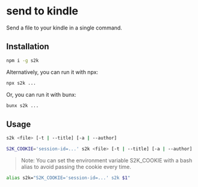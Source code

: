 # send to kindle

Send a file to your kindle in a single command.

## Installation

```sh
npm i -g s2k
```

Alternatively, you can run it with npx:

```sh
npx s2k ...
```

Or, you can run it with bunx:

```sh
bunx s2k ...
```

## Usage

```sh
s2k <file> [-t | --title] [-a | --author]

S2K_COOKIE='session-id=...' s2k <file> [-t | --title] [-a | --author]
```

> Note: You can set the environment variable S2K_COOKIE with a bash alias to avoid passing the cookie every time.

```bash
alias s2k="S2K_COOKIE='session-id=...' s2k $1"
```
